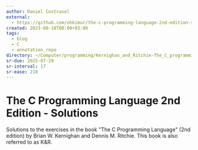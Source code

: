 ```yaml
---
author: Daniel Costrasel
external:
  - https://github.com/ohkimur/the-c-programming-language-2nd-edition-solutions
created: 2023-08-18T00:00+03:00
tags:
  - blog
  - C
  - annotation_repo
directory: ~/Computer/programming/Kernighan_and_Ritchie-The_C_programming_language/Costrasel-The_C_Programming_Language_Solutions/
sr-due: 2025-07-29
sr-interval: 17
sr-ease: 210
---
```


# The C Programming Language 2nd Edition - Solutions

Solutions to the exercises in the book "The C Programming Language" (2nd
edition) by Brian W. Kernighan and Dennis M. Ritchie. This book is also referred
to as K&R.
